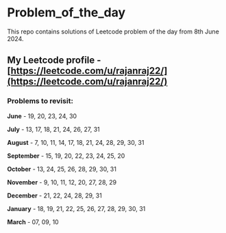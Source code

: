 # Problem_of_the_day

This repo contains solutions of Leetcode problem of the day from 8th June 2024.

## My Leetcode profile - [https://leetcode.com/u/rajanraj22/](https://leetcode.com/u/rajanraj22/)

### Problems to revisit:

**June** - 19, 20, 23, 24, 30  

**July** - 13, 17, 18, 21, 24, 26, 27, 31  

**August** - 7, 10, 11, 14, 17, 18, 21, 24, 28, 29, 30, 31  

**September** - 15, 19, 20, 22, 23, 24, 25, 20  

**October** - 13, 24, 25, 26, 28, 29, 30, 31  

**November** - 9, 10, 11, 12, 20, 27, 28, 29  

**December** - 21, 22, 24, 28, 29, 31  

**January** - 18, 19, 21, 22, 25, 26, 27, 28, 29, 30, 31  

**March** - 07, 09, 10  
